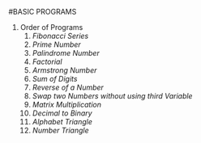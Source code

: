 #BASIC PROGRAMS
1. Order of Programs 
     1.   *Fibonacci Series*
     2.   *Prime Number*
     3.   *Palindrome Number*
     4.   *Factorial*
     5.   *Armstrong Number* 
     6.   *Sum of Digits*
     7.   *Reverse of a Number*
     8.   *Swap two Numbers without using third Variable*
     9.   *Matrix Multiplication*
    10.   *Decimal to Binary*
    11.   *Alphabet Triangle*
    12.   *Number Triangle*
